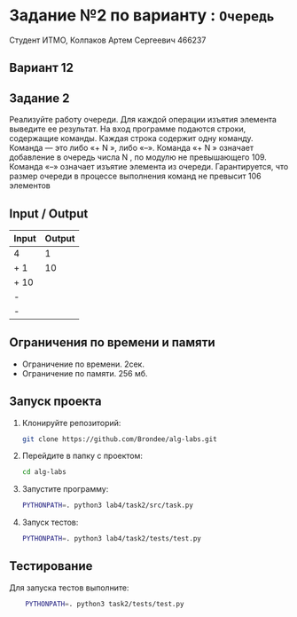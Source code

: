 # Задание №2 по варианту : `Очередь`

Студент ИТМО, Колпаков Артем Сергеевич 466237

## Вариант 12

## Задание 2

Реализуйте работу очереди. Для каждой операции изъятия элемента выведите
ее результат.
На вход программе подаются строки, содержащие команды. Каждая строка
содержит одну команду. Команда — это либо «+ N », либо «–». Команда «+
N » означает добавление в очередь числа N , по модулю не превышающего 109.
Команда «–» означает изъятие элемента из очереди. Гарантируется, что размер
очереди в процессе выполнения команд не превысит 106 элементов

## Input / Output

| Input | Output |
| ----- | ------ |
| 4     | 1      |
| + 1   | 10     |
| + 10  |
| -     |
| -     |

## Ограничения по времени и памяти

- Ограничение по времени. 2сек.
- Ограничение по памяти. 256 мб.

## Запуск проекта

1. Клонируйте репозиторий:
   ```bash
   git clone https://github.com/Brondee/alg-labs.git
   ```
2. Перейдите в папку с проектом:
   ```bash
   cd alg-labs
   ```
3. Запустите программу:

   ```bash
   PYTHONPATH=. python3 lab4/task2/src/task.py
   ```

4. Запуск тестов:

   ```bash
   PYTHONPATH=. python3 lab4/task2/tests/test.py

   ```

## Тестирование

Для запуска тестов выполните:

```bash
    PYTHONPATH=. python3 task2/tests/test.py
```
